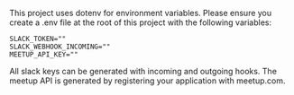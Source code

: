 This project uses dotenv for environment variables. Please ensure you create a .env file at the root of this project with the following variables:

```
SLACK_TOKEN=""
SLACK_WEBHOOK_INCOMING=""
MEETUP_API_KEY=""
```

All slack keys can be generated with incoming and outgoing hooks. The meetup API is generated by registering your application with meetup.com.
